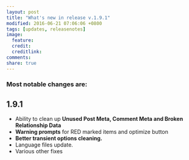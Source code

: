 ```yaml
---
layout: post
title: "What's new in release v.1.9.1"
modified: 2016-06-21 07:06:06 +0800
tags: [updates, releasenotes]
image:
  feature: 
  credit: 
  creditlink: 
comments: 
share: true
---
```


### Most notable changes are:

## 1.9.1
* Ability to clean up **Unused Post Meta, Comment Meta and Broken Relationship Data**
* **Warning prompts** for RED marked items and optimize button
* **Better transient options cleaning.**
* Language files update.
* Various other fixes
